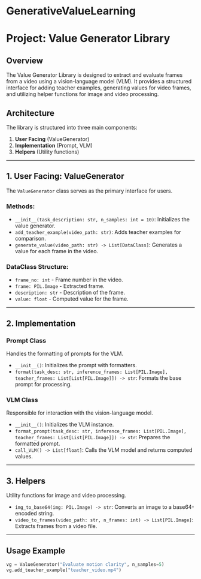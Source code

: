 # GenerativeValueLearning
# Project: Value Generator Library

## Overview
The Value Generator Library is designed to extract and evaluate frames from a video using a vision-language model (VLM). It provides a structured interface for adding teacher examples, generating values for video frames, and utilizing helper functions for image and video processing.

## Architecture
The library is structured into three main components:
1. **User Facing** (ValueGenerator)
2. **Implementation** (Prompt, VLM)
3. **Helpers** (Utility functions)

---

## 1. User Facing: ValueGenerator
The `ValueGenerator` class serves as the primary interface for users.

### Methods:
- `__init__(task_description: str, n_samples: int = 10)`: Initializes the value generator.
- `add_teacher_example(video_path: str)`: Adds teacher examples for comparison.
- `generate_value(video_path: str) -> List[DataClass]`: Generates a value for each frame in the video.

### DataClass Structure:
- `frame_no: int` - Frame number in the video.
- `frame: PIL.Image` - Extracted frame.
- `description: str` - Description of the frame.
- `value: float` - Computed value for the frame.

---

## 2. Implementation
### Prompt Class
Handles the formatting of prompts for the VLM.
- `__init__()`: Initializes the prompt with formatters.
- `format(task_desc: str, inference_frames: List[PIL.Image], teacher_frames: List[List[PIL.Image]]) -> str`: Formats the base prompt for processing.

### VLM Class
Responsible for interaction with the vision-language model.
- `__init__()`: Initializes the VLM instance.
- `format_prompt(task_desc: str, inference_frames: List[PIL.Image], teacher_frames: List[List[PIL.Image]]) -> str`: Prepares the formatted prompt.
- `call_VLM() -> List[float]`: Calls the VLM model and returns computed values.

---

## 3. Helpers
Utility functions for image and video processing.
- `img_to_base64(img: PIL.Image) -> str`: Converts an image to a base64-encoded string.
- `video_to_frames(video_path: str, n_frames: int) -> List[PIL.Image]`: Extracts frames from a video file.

---

## Usage Example
```python
vg = ValueGenerator("Evaluate motion clarity", n_samples=5)
vg.add_teacher_example("teacher_video.mp4")

